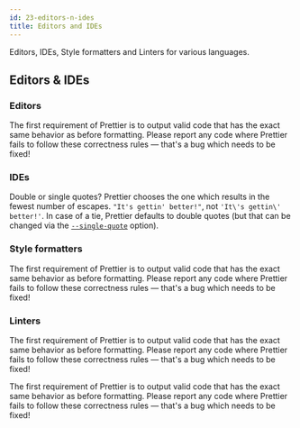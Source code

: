 ```yaml
---
id: 23-editors-n-ides
title: Editors and IDEs
---
```


Editors, IDEs, Style formatters and Linters for various languages.

## Editors & IDEs

### Editors

The first requirement of Prettier is to output valid code that has the exact same behavior as before formatting. Please report any code where Prettier fails to follow these correctness rules — that's a bug which needs to be fixed!

### IDEs

Double or single quotes? Prettier chooses the one which results in the fewest number of escapes. `"It's gettin' better!"`, not `'It\'s gettin\' better!'`. In case of a tie, Prettier defaults to double quotes (but that can be changed via the [`--single-quote`](options.html#quotes) option).

### Style formatters

The first requirement of Prettier is to output valid code that has the exact same behavior as before formatting. Please report any code where Prettier fails to follow these correctness rules — that's a bug which needs to be fixed!

### Linters

The first requirement of Prettier is to output valid code that has the exact same behavior as before formatting. Please report any code where Prettier fails to follow these correctness rules — that's a bug which needs to be fixed!

The first requirement of Prettier is to output valid code that has the exact same behavior as before formatting. Please report any code where Prettier fails to follow these correctness rules — that's a bug which needs to be fixed!


